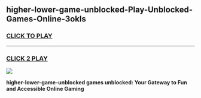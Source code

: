 
## higher-lower-game-unblocked-Play-Unblocked-Games-Online-3okls
<h3>
<a href="https://premium76.site?title=higher-lower-game-unblocked&ref=25A">CLICK TO PLAY</a></h3>
<hr>

<h3>
<a href="https://premium76.site?title=higher-lower-game-unblocked&ref=25A">CLICK 2 PLAY</a>
  
</h3>

<a href="https://premium76.site?title=higher-lower-game-unblocked&ref=25A"><img src="https://clearcache.store/games.png"></a>


**higher-lower-game-unblocked games unblocked: Your Gateway to Fun and Accessible Online Gaming**

